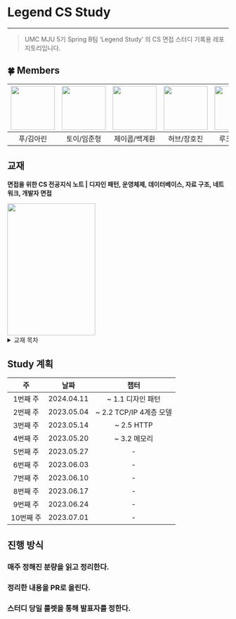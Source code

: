 # Legend CS Study

---

> UMC MJU 5기 Spring B팀 ‘Legend Study’ 의 CS 면접 스터디 기록용 레포지토리입니다.
> 

## 🍀 Members
| <a href="https://github.com/arinming"><img src="https://avatars.githubusercontent.com/u/97820109?v=4" width="100" height="100"></a> | <a href="https://github.com/toychip"><img src="https://avatars.githubusercontent.com/u/109949924?v=4" width="100" height="100"></a> | <a href="https://github.com/gyehwan24"><img src="https://avatars.githubusercontent.com/u/97265630?v=4" width="100" height="100"></a> | <a href="https://github.com/hojinida"><img src="https://avatars.githubusercontent.com/u/96263955?v=4" width="100" height="100"></a> | <a href="https://github.com/yjsmk0902"><img src="https://avatars.githubusercontent.com/u/52543606?v=4" width="100" height="100"></a> |
|:---:|:---:|:---:|:---:|:---:|
| 푸/김아린 | 토이/임준형 | 제이콥/백계환 | 허브/장호진 | 루크/양승민 |



## 교재
**면접을 위한 CS 전공지식 노트 | 디자인 패턴, 운영체제, 데이터베이스, 자료 구조, 네트워크, 개발자 면접**

<img src=https://contents.kyobobook.co.kr/sih/fit-in/458x0/pdt/9791165219529.jpg width=200 height=300 />


<details><summary>교재 목차</summary>

## 1장. 디자인 패턴과 프로그래밍 패러다임
### 1.1 디자인 패턴

```
1.1.1 싱글톤 패턴
1.1.2 팩토리 패턴
1.1.3 전략 패턴
1.1.4 옵저버 패턴
1.1.5 프록시 패턴과 프록시 서버
1.1.6 이터레이터 패턴
1.1.7 노출모듈 패턴
1.1.8 MVC 패턴
1.1.9 MVP 패턴
1.1.10 MVVM 패턴
```

### 1.2 프로그래밍 패러다임

```
1.2.1 선언형과 함수형 프로그래밍
1.2.2 객체지향 프로그래밍
1.2.3 절차형 프로그래밍
1.2.4 패러다임의 혼합
예상 질문
```

## 2장. 네트워크
### 2.1 네트워크의 기초

```
2.1.1 처리량과 지연 시간
2.1.2 네트워크 토폴로지와 병목 현상
2.1.3 네트워크 분류
2.1.4 네트워크 성능 분석 명령어
2.1.5 네트워크 프로토콜 표준화
```
### 2.2 TCP/IP 4계층 모델

```
2.2.1 계층 구조
2.2.2 PDU
```

### 2.3 네트워크 기기

```
2.3.1 네트워크 기기의 처리 범위
2.3.2 애플리케이션 계층을 처리하는 기기
2.3.3 인터넷 계층을 처리하는 기기
2.3.4 데이터 링크 계층을 처리하는 기기
2.3.5 물리 계층을 처리하는 기기
```

### 2.4 IP 주소


```
2.4.1 ARP
2.4.2 홉바이홉 통신
2.4.3 IP 주소 체계
2.4.4 IP 주소를 이용한 위치 정보
```

### 2.5 HTTP

```
2.5.1 HTTP/1.0
2.5.2 HTTP/1.1
2.5.3 HTTP/2
2.5.4 HTTPS
2.5.5 HTTP/3
예상 질문
```

## 3장. 운영체제
### 3.1 운영체제와 컴퓨터

```
3.1.1 운영체제의 역할과 구조
3.1.2 컴퓨터의 요소
```

### 3.2 메모리

```
3.2.1 메모리 계층
3.2.2 메모리 관리
```

### 3.3 프로세스와 스레드

```
3.3.1 프로세스와 컴파일 과정
3.3.2 프로세스의 상태
3.3.3 프로세스의 메모리 구조
3.3.4 PCB
3.3.5 멀티프로세싱
3.3.6 스레드와 멀티스레딩
3.3.7 공유 자원과 임계 영역
3.3.8 교착 상태
```

### 3.4 CPU 스케줄링 알고리즘

```
3.4.1 비선점형 방식
3.4.2 선점형 방식
예상 질문
```

## 4장. 데이터베이스
### 4.1 데이터베이스의 기본

```
4.1.1 엔터티
4.1.2 릴레이션
4.1.3 속성
4.1.4 도메인
4.1.5 필드와 레코드
4.1.6 관계
4.1.7 키
```

### 4.2 ERD와 정규화 과정

```
4.2.1 ERD의 중요성
4.2.2 예제로 배우는 ERD
4.2.3 정규화 과정
```

### 4.3 트랜잭션과 무결성

```
4.3.1 트랜잭션
4.3.2 무결성
```

### 4.4 데이터베이스의 종류

```
4.4.1 관계형 데이터베이스
4.4.2 NoSQL 데이터베이스
```

### 4.5 인덱스

```
4.5.1 인덱스의 필요성
4.5.2 B-트리
4.5.3 인덱스 만드는 방법
4.5.4 인덱스 최적화 기법
```

### 4.6 조인의 종류

```
4.6.1 내부 조인
4.6.2 왼쪽 조인
4.6.3 오른쪽 조인
4.6.4 합집합 조인
```

### 4.7 조인의 원리

```
4.7.1 중첩 루프 조인
4.7.2 정렬 병합 조인
4.7.3 해시 조인
예상 질문
```

## 5장. 자료 구조
### 5.1 복잡도

```
5.1.1 시간 복잡도
5.1.2 공간 복잡도
5.1.3 자료 구조에서의 시간 복잡도
```

### 5.2 선형 자료 구조

```
5.2.1 연결 리스트
5.2.2 배열
5.2.3 벡터
5.2.4 스택
5.2.5 큐
```

#### 5.3 비선형 자료 구조

```
5.3.1 그래프
5.3.2 트리
5.3.3 힙
5.3.4 우선순위 큐
5.3.5 맵
5.3.6 셋
5.3.7 해시 테이블
예상 질문
```

## 6장. 포트폴리오와 면접
### 6.1 포트폴리오

```
6.1.1 첫 문장이 중요하다
6.1.2 숫자로 말하라
6.1.3 기술의 숙련도를 나눠서 표기하라
6.1.4 리드미를 잘 작성하라
6.1.5 오픈 소스 컨트리뷰터가 되자
6.1.6 블로깅을 하자
```

#### 6.2 면접

```
6.2.1 꼬리에 꼬리를 무는 질문
6.2.2 대답을 바꾸지 말자
6.2.3 모르는 것은 모르는 것
6.2.4 압박을 버텨라
6.2.5 공식 사이트를 봐라
6.2.6 또렷한 발음으로
6.2.7 장점, 단점, 차이는 필수다
6.2.8 업무를 예측하라
6.2.9 체크리스트를 만들어 준비하라
6.2.10 인성 면접
```
</details>

## Study 계획
|   주    |     날짜     |챕터
|:------:|:----------:|:-----:
| 1번째 주  | 2024.04.11 | ~ 1.1 디자인 패턴
| 2번째 주  | 2023.05.04 | ~ 2.2 TCP/IP 4계층 모델
| 3번째 주  | 2023.05.14 | ~ 2.5 HTTP
| 4번째 주  | 2023.05.20 | ~ 3.2 메모리
| 5번째 주  | 2023.05.27 | -  
| 6번째 주  | 2023.06.03 | -  
| 7번째 주  | 2023.06.10 | -  
| 8번째 주  | 2023.06.17 | -  
| 9번째 주  | 2023.06.24 | -  
| 10번째 주  | 2023.07.01 | - 

## 진행 방식

### 매주 정해진 분량을 읽고 정리한다.
### 정리한 내용을 PR로 올린다.
### 스터디 당일 룰렛을 통해 발표자를 정한다.
